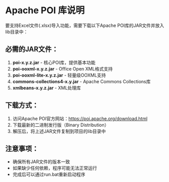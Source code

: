 # Apache POI 库说明

要支持Excel文件(.xlsx)导入功能，需要下载以下Apache POI库的JAR文件并放入lib目录中：

## 必需的JAR文件：
1. **poi-x.y.z.jar** - 核心POI库，提供基本功能
2. **poi-ooxml-x.y.z.jar** - Office Open XML格式支持
3. **poi-ooxml-lite-x.y.z.jar** - 轻量级OOXML支持
4. **commons-collections4-x.y.jar** - Apache Commons Collections库
5. **xmlbeans-x.y.z.jar** - XML处理库

## 下载方式：
1. 访问Apache POI官方网站：https://poi.apache.org/download.html
2. 下载最新的二进制发行版（Binary Distribution）
3. 解压后，将上述JAR文件复制到项目的lib目录中

## 注意事项：
- 确保所有JAR文件的版本一致
- 如果缺少任何依赖，程序可能无法正常运行
- 完成后可以通过run.bat重新启动程序